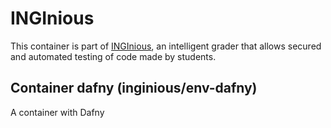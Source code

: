 INGInious
=========

This container is part of [INGInious](https://github.com/UCL-INGI/INGInious), an intelligent grader that allows secured and automated testing of code made by students.

Container dafny (inginious/env-dafny)
--------------------------------------------------------

A container with Dafny
